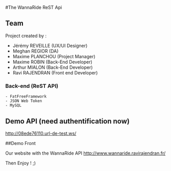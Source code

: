 #The WannaRide ReST Api
## Team
Project created by : 
- Jérémy REVEILLE (UX/UI Designer) 
- Meghan REGIOR (DA)
- Maxime PLANCHOU (Project Manager)
- Maxime ROBIN (Back-End Developer)
- Arthur MIALON (Back-End Developer)
- Ravi RAJENDRAN (Front end Developer)

### Back-end (ReST API)
	- FatFreeFramework
	- JSON Web Token
	- MySQL

## Demo API (need authentification now)

http://08ede76110.url-de-test.ws/

##Demo Front

Our website with the WannaRide API
http://www.wannaride.ravirajendran.fr/


Then Enjoy ! ;)
